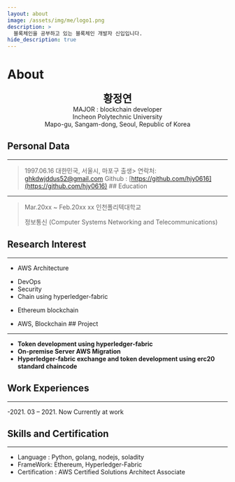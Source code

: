 ```yaml
---
layout: about
image: /assets/img/me/logo1.png
description: >
  블록체인을 공부하고 있는 블록체인 개발자 신입입니다.
hide_description: true
---
```


# About
<!--author-->

<center>
<span style="font-size:170%;font-weight:bold"> 황정연
</span>
</center>
<center>MAJOR : blockchain developer</center>
<center>Incheon Polytechnic University</center>
<center>Mapo-gu, Sangam-dong, Seoul, Republic of Korea</center>

## Personal Data
---
> 1997.06.16 대한민국, 서울시, 마포구 출생> 연락처: ghkdwjddus52@gmail.com
> Github : [https://github.com/hjy0616](https://github.com/hjy0616) ## Education
---
> Mar.20xx ~ Feb.20xx xx 인천폴리텍대학교
>
> 정보통신 (Computer Systems Networking and Telecommunications)

## Research Interest
---
* AWS Architecture
+ DevOps
+ Security
+ Chain using hyperledger-fabric
* Ethereum blockchain

+ AWS, Blockchain ## Project
---
* **Token development using hyperledger-fabric**
* **On-premise Server AWS Migration**
* **Hyperledger-fabric exchange and token development using erc20 standard chaincode**

## Work Experiences
---
-2021. 03 – 2021. Now
Currently at work

## Skills and Certification
---
- Language : Python, golang, nodejs, soladity
- FrameWork: Ethereum, Hyperledger-Fabric
- Certification : AWS Certified Solutions Architect Associate